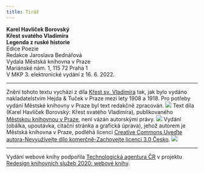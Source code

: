 ```yaml
---
title: Tiráž
---
```


**Karel Havlíček Borovský    
Křest svatého Vladimíra**  
**Legenda z ruské historie**  
Edice Poezie  
Redakce Jaroslava Bednářová  
Vydala Městská knihovna v Praze  
Mariánské nám. 1, 115 72 Praha 1  
V MKP 3. elektronické vydání z 16. 6. 2022.

***

Znění tohoto textu vychází z díla [Křest sv. Vladimíra](https://aleph.nkp.cz/F/?func=direct&doc_number=000571077&local_base=NKC) tak, jak bylo vydáno nakladatelstvím Hejda & Tuček v Praze mezi lety 1908 a 1918. Pro potřeby vydání Městské knihovny v Praze byl text redakčně zpracován.
![](../Images/image003.jpg)
Text díla (Karel Havlíček Borovský: Křest svatého Vladimíra), publikovaného [Městskou knihovnou v Praze](https://www.mlp.cz/cz/), není vázán autorskými právy.
![](../Images/image001.jpg)
Vydání (obálka, upoutávka, citační stránka a grafická úprava), jehož autorem je Městská knihovna v Praze, podléhá licenci [Creative Commons Uveďte autora-Nevyužívejte dílo komerčně-Zachovejte licenci 3.0 Česko](https://creativecommons.org/licenses/by-nc-sa/3.0/cz/).
![](../Images/image004.jpg)

***

Vydání webové knihy podpořila [Technologická agentura ČR](https://www.tacr.cz/) v projektu [Redesign knihovních služeb 2020: webové knihy](https://starfos.tacr.cz/cs/project/TL04000391).